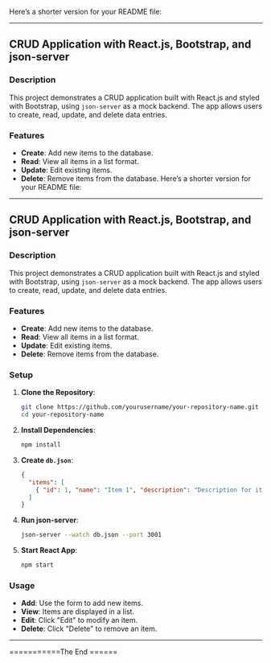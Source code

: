 Here’s a shorter version for your README file:

---

## CRUD Application with React.js, Bootstrap, and json-server

### Description

This project demonstrates a CRUD application built with React.js and styled with Bootstrap, using `json-server` as a mock backend. The app allows users to create, read, update, and delete data entries.

### Features

- **Create**: Add new items to the database.
- **Read**: View all items in a list format.
- **Update**: Edit existing items.
- **Delete**: Remove items from the database.
Here’s a shorter version for your README file:

---

## CRUD Application with React.js, Bootstrap, and json-server

### Description

This project demonstrates a CRUD application built with React.js and styled with Bootstrap, using `json-server` as a mock backend. The app allows users to create, read, update, and delete data entries.

### Features

- **Create**: Add new items to the database.
- **Read**: View all items in a list format.
- **Update**: Edit existing items.
- **Delete**: Remove items from the database.

### Setup

1. **Clone the Repository**:

   ```bash
   git clone https://github.com/yourusername/your-repository-name.git
   cd your-repository-name
   ```

2. **Install Dependencies**:

   ```bash
   npm install
   ```

3. **Create `db.json`**:

   ```json
   {
     "items": [
       { "id": 1, "name": "Item 1", "description": "Description for item 1" }
     ]
   }
   ```

4. **Run json-server**:

   ```bash
   json-server --watch db.json --port 3001
   ```

5. **Start React App**:

   ```bash
   npm start
   ```

### Usage

- **Add**: Use the form to add new items.
- **View**: Items are displayed in a list.
- **Edit**: Click "Edit" to modify an item.
- **Delete**: Click "Delete" to remove an item.



---

===========The End ======